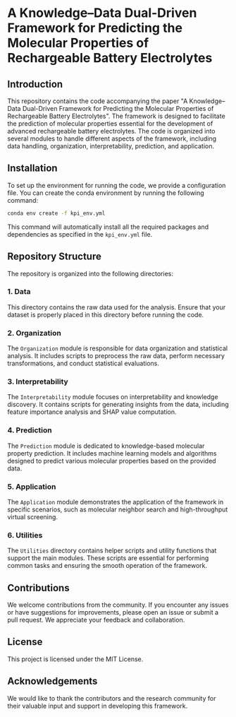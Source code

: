 # A Knowledge–Data Dual-Driven Framework for Predicting the Molecular Properties of Rechargeable Battery Electrolytes

## Introduction

This repository contains the code accompanying the paper "A Knowledge–Data Dual-Driven Framework for Predicting the Molecular Properties of Rechargeable Battery Electrolytes". The framework is designed to facilitate the prediction of molecular properties essential for the development of advanced rechargeable battery electrolytes. The code is organized into several modules to handle different aspects of the framework, including data handling, organization, interpretability, prediction, and application.

## Installation

To set up the environment for running the code, we provide a configuration file. You can create the conda environment by running the following command:

```bash
conda env create -f kpi_env.yml
```

This command will automatically install all the required packages and dependencies as specified in the `kpi_env.yml` file.

## Repository Structure

The repository is organized into the following directories:

### 1. Data

This directory contains the raw data used for the analysis. Ensure that your dataset is properly placed in this directory before running the code.

### 2. Organization

The `Organization` module is responsible for data organization and statistical analysis. It includes scripts to preprocess the raw data, perform necessary transformations, and conduct statistical evaluations.

### 3. Interpretability

The `Interpretability` module focuses on interpretability and knowledge discovery. It contains scripts for generating insights from the data, including feature importance analysis and SHAP value computation.

### 4. Prediction

The `Prediction` module is dedicated to knowledge-based molecular property prediction. It includes machine learning models and algorithms designed to predict various molecular properties based on the provided data.

### 5. Application

The `Application` module demonstrates the application of the framework in specific scenarios, such as molecular neighbor search and high-throughput virtual screening.

### 6. Utilities

The `Utilities` directory contains helper scripts and utility functions that support the main modules. These scripts are essential for performing common tasks and ensuring the smooth operation of the framework.

## Contributions

We welcome contributions from the community. If you encounter any issues or have suggestions for improvements, please open an issue or submit a pull request. We appreciate your feedback and collaboration.

## License

This project is licensed under the MIT License.

## Acknowledgements

We would like to thank the contributors and the research community for their valuable input and support in developing this framework.
